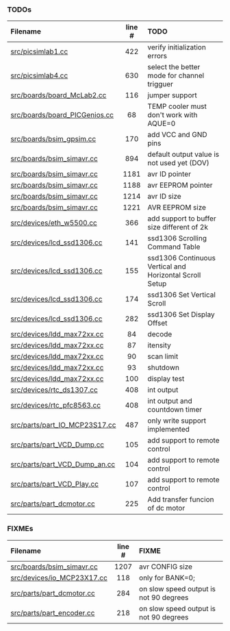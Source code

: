 ### TODOs
| Filename | line # | TODO
|:------|:------:|:------
| [src/picsimlab1.cc](src/picsimlab1.cc#L422) | 422 | verify initialization errors
| [src/picsimlab4.cc](src/picsimlab4.cc#L630) | 630 | select the better mode for channel trigguer
| [src/boards/board_McLab2.cc](src/boards/board_McLab2.cc#L116) | 116 | jumper support
| [src/boards/board_PICGenios.cc](src/boards/board_PICGenios.cc#L68) | 68 | TEMP cooler must don't work with AQUE=0
| [src/boards/bsim_gpsim.cc](src/boards/bsim_gpsim.cc#L170) | 170 | add VCC and GND pins
| [src/boards/bsim_simavr.cc](src/boards/bsim_simavr.cc#L894) | 894 | default output value is not used yet (DOV)
| [src/boards/bsim_simavr.cc](src/boards/bsim_simavr.cc#L1181) | 1181 | avr ID pointer
| [src/boards/bsim_simavr.cc](src/boards/bsim_simavr.cc#L1188) | 1188 | avr EEPROM pointer
| [src/boards/bsim_simavr.cc](src/boards/bsim_simavr.cc#L1214) | 1214 | avr ID size
| [src/boards/bsim_simavr.cc](src/boards/bsim_simavr.cc#L1221) | 1221 | AVR EEPROM size
| [src/devices/eth_w5500.cc](src/devices/eth_w5500.cc#L366) | 366 | add support to buffer size different of 2k
| [src/devices/lcd_ssd1306.cc](src/devices/lcd_ssd1306.cc#L141) | 141 | ssd1306 Scrolling Command Table
| [src/devices/lcd_ssd1306.cc](src/devices/lcd_ssd1306.cc#L155) | 155 | ssd1306 Continuous Vertical and Horizontal Scroll Setup
| [src/devices/lcd_ssd1306.cc](src/devices/lcd_ssd1306.cc#L174) | 174 | ssd1306 Set Vertical Scroll
| [src/devices/lcd_ssd1306.cc](src/devices/lcd_ssd1306.cc#L282) | 282 | ssd1306 Set Display Offset
| [src/devices/ldd_max72xx.cc](src/devices/ldd_max72xx.cc#L84) | 84 | decode
| [src/devices/ldd_max72xx.cc](src/devices/ldd_max72xx.cc#L87) | 87 | itensity
| [src/devices/ldd_max72xx.cc](src/devices/ldd_max72xx.cc#L90) | 90 | scan limit
| [src/devices/ldd_max72xx.cc](src/devices/ldd_max72xx.cc#L93) | 93 | shutdown
| [src/devices/ldd_max72xx.cc](src/devices/ldd_max72xx.cc#L100) | 100 | display test
| [src/devices/rtc_ds1307.cc](src/devices/rtc_ds1307.cc#L408) | 408 | int output
| [src/devices/rtc_pfc8563.cc](src/devices/rtc_pfc8563.cc#L408) | 408 | int output and countdown timer
| [src/parts/part_IO_MCP23S17.cc](src/parts/part_IO_MCP23S17.cc#L487) | 487 | only write support implemented
| [src/parts/part_VCD_Dump.cc](src/parts/part_VCD_Dump.cc#L105) | 105 | add support to remote control
| [src/parts/part_VCD_Dump_an.cc](src/parts/part_VCD_Dump_an.cc#L104) | 104 | add support to remote control
| [src/parts/part_VCD_Play.cc](src/parts/part_VCD_Play.cc#L107) | 107 | add support to remote control
| [src/parts/part_dcmotor.cc](src/parts/part_dcmotor.cc#L225) | 225 | Add transfer funcion of dc motor

### FIXMEs
| Filename | line # | FIXME
|:------|:------:|:------
| [src/boards/bsim_simavr.cc](src/boards/bsim_simavr.cc#L1207) | 1207 | avr CONFIG size
| [src/devices/io_MCP23X17.cc](src/devices/io_MCP23X17.cc#L118) | 118 | only for BANK=0;
| [src/parts/part_dcmotor.cc](src/parts/part_dcmotor.cc#L284) | 284 | on slow speed output is not 90 degrees
| [src/parts/part_encoder.cc](src/parts/part_encoder.cc#L218) | 218 | on slow speed output is not 90 degrees
